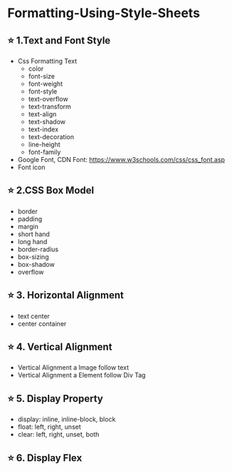 # Formatting-Using-Style-Sheets

## ⭐ 1.Text and Font Style

- Css Formatting Text
    - color
    - font-size
    - font-weight
    - font-style
    - text-overflow
    - text-transform
    - text-align
    - text-shadow
    - text-index
    - text-decoration
    - line-height
    - font-family
- Google Font, CDN Font: <https://www.w3schools.com/css/css_font.asp>
- Font icon

## ⭐ 2.CSS Box Model

- border
- padding
- margin
- short hand
- long hand
- border-radius
- box-sizing
- box-shadow
- overflow

## ⭐ 3. Horizontal Alignment

- text center
- center container

## ⭐ 4. Vertical Alignment

- Vertical Alignment a Image follow text
- Vertical Alignment a Element follow Div Tag

## ⭐ 5. Display Property

- display: inline, inline-block, block
- float: left, right, unset
- clear: left, right, unset, both

## ⭐ 6. Display Flex

